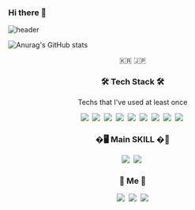 ### Hi there 👋

![header](https://capsule-render.vercel.app/api?type=slice&color=7CD1B8&height=350&section=header&text=Younsung%20TecGit&fontSize=50&fontAlign=72&fontAlignY=35&desc=HungryCoder&descSize=25&descAlign=80&rotate=22&descAlignY=45&fontColor=F5F5F5)



![Anurag's GitHub stats](https://github-readme-stats.vercel.app/api?username=calmkeen&show_icons=true&theme=radical)

<p align="center">🇰🇷 🇯🇵 </p>

<h3 align="center">🛠 Tech Stack 🛠</h3>

<p align="center"> Techs that I've used at least once </p>

<p align="center">
  <img src="https://img.shields.io/badge/Java-007396?style=flat-square&logo=Java&logoColor=white"/></a>&nbsp 
  <img src="https://img.shields.io/badge/C++-00599C?style=flat-square&logo=C%2B%2B&logoColor=white"/></a>&nbsp 
  <img src="https://img.shields.io/badge/C-A8B9CC?style=flat-square&logo=C&logoColor=white"/></a>&nbsp 
  <img src="https://img.shields.io/badge/Javascript-ffb13b?style=flat-square&logo=javascript&logoColor=white"/></a>&nbsp 
  <img src="https://img.shields.io/badge/css-1572B6?style=flat-square&logo=css3&logoColor=white"/></a>&nbsp 
  <img src="https://img.shields.io/badge/Firebase-11B48A?style=flat-square&logo=Firebase&logoColor=white"/></a>&nbsp 
  <img src="https://img.shields.io/badge/Mysql-E6B91E?style=flat-square&logo=MySql&logoColor=white"/></a>&nbsp 
  <img src="https://img.shields.io/badge/aws-333664?style=flat-square&logo=amazon-aws&logoColor=white"/></a>&nbsp 
  <img src="https://img.shields.io/badge/objective-c-005571?style=flat-square&logo=objective-c&logoColor=white"/></a>&nbsp 
  <br>
  <h3 align="center">�🖥 Main SKILL �📱</h3>
  <p align="center">
  <img src="https://img.shields.io/badge/SWIFT-6DB33F?style=flat-square&logo=SWIFT&logoColor=white"/></a>&nbsp 
  <img src="https://img.shields.io/badge/Python-DB3552?style=flat-square&logo=Python&logoColor=white"/></a>&nbsp 
  
  
<br>


<h3 align="center"> 🧸 Me 🧸 </h3>
<p align="center">
  <a href="https://velog.io/@calmkeen"><img src="https://img.shields.io/badge/Tech%20Blog-11B48A?style=flat-square&logo=Vimeo&logoColor=white&link=https://velog.io/@calmkeen"/></a>&nbsp
  <a href="https://www.instagram.com/youn.sung__/"><img src="https://img.shields.io/badge/Instagram-E4405F?style=flat-square&logo=Instagram&logoColor=white&link=https://www.instagram.com/youn.sung__/"/></a>&nbsp
  <a href="mailto:iyunseong159@gmail.com"><img src="https://img.shields.io/badge/Gmail-d14836?style=flat-square&logo=Gmail&logoColor=white&link=iyunseong159@gmail.com"/></a>
</p>
<br>



</p>
